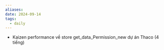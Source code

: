 ```yaml
---
aliases: 
date: 2024-09-14
tags:
  - daily
---
```

- Kaizen performance về store get_data_Permission_new dự án Thaco (4 tiếng)

